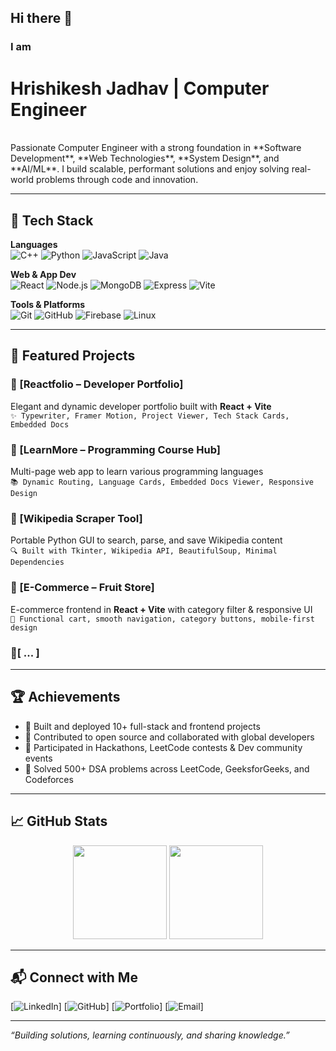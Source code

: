 ## Hi there 👋
<div><h3>I am </h3><h1> Hrishikesh Jadhav | Computer Engineer</h1></div>
<br/>
Passionate Computer Engineer with a strong foundation in **Software Development**, **Web Technologies**, **System Design**, and **AI/ML**. I build scalable, performant solutions and enjoy solving real-world problems through code and innovation.

---

## 🧠 Tech Stack

**Languages**  
![C++](https://img.shields.io/badge/C++-00599C?style=flat&logo=c%2B%2B&logoColor=white)
![Python](https://img.shields.io/badge/Python-3776AB?style=flat&logo=python&logoColor=white)
![JavaScript](https://img.shields.io/badge/JavaScript-F7DF1E?style=flat&logo=javascript&logoColor=black)
![Java](https://img.shields.io/badge/Java-007396?style=flat&logo=java&logoColor=white)

**Web & App Dev**  
![React](https://img.shields.io/badge/React-61DAFB?style=flat&logo=react&logoColor=black)
![Node.js](https://img.shields.io/badge/Node.js-339933?style=flat&logo=node.js&logoColor=white)
![MongoDB](https://img.shields.io/badge/MongoDB-47A248?style=flat&logo=mongodb&logoColor=white)
![Express](https://img.shields.io/badge/Express-000000?style=flat&logo=express&logoColor=white)
![Vite](https://img.shields.io/badge/Vite-646CFF?style=flat&logo=vite&logoColor=white)

**Tools & Platforms**  
![Git](https://img.shields.io/badge/Git-F05032?style=flat&logo=git&logoColor=white)
![GitHub](https://img.shields.io/badge/GitHub-181717?style=flat&logo=github&logoColor=white)
![Firebase](https://img.shields.io/badge/Firebase-FFCA28?style=flat&logo=firebase&logoColor=black)
![Linux](https://img.shields.io/badge/Linux-FCC624?style=flat&logo=linux&logoColor=black)

---

## 🚀 Featured Projects

### 🔹 [Reactfolio – Developer Portfolio]
Elegant and dynamic developer portfolio built with **React + Vite**  
`✨ Typewriter, Framer Motion, Project Viewer, Tech Stack Cards, Embedded Docs`

### 🔹 [LearnMore – Programming Course Hub]
Multi-page web app to learn various programming languages  
`📚 Dynamic Routing, Language Cards, Embedded Docs Viewer, Responsive Design`

### 🔹 [Wikipedia Scraper Tool]
Portable Python GUI to search, parse, and save Wikipedia content  
`🔍 Built with Tkinter, Wikipedia API, BeautifulSoup, Minimal Dependencies`

### 🔹 [E-Commerce – Fruit Store]
E-commerce frontend in **React + Vite** with category filter & responsive UI  
`🛒 Functional cart, smooth navigation, category buttons, mobile-first design`

### 🔹[ ... ]
---

## 🏆 Achievements

- 🌟 Built and deployed 10+ full-stack and frontend projects
- 👥 Contributed to open source and collaborated with global developers
- 💬 Participated in Hackathons, LeetCode contests & Dev community events
- 🧩 Solved 500+ DSA problems across LeetCode, GeeksforGeeks, and Codeforces

---

## 📈 GitHub Stats

<p align="center">
  <img src="https://github-readme-stats.vercel.app/api?username=hsj71&show_icons=true&theme=github_dark" height="150"/>
  <img src="https://github-readme-stats.vercel.app/api/top-langs/?username=hsj71&layout=compact&theme=github_dark" height="150"/>
</p>

---

## 📬 Connect with Me

[![LinkedIn](https://img.shields.io/badge/LinkedIn-blue?style=flat&logo=linkedin)]
[![GitHub](https://img.shields.io/badge/GitHub-black?style=flat&logo=github)]
[![Portfolio](https://img.shields.io/badge/Portfolio-grey?style=flat&logo=web)]
[![Email](https://img.shields.io/badge/Email-d14836?style=flat&logo=gmail&logoColor=white)]

---

_“Building solutions, learning continuously, and sharing knowledge.”_

